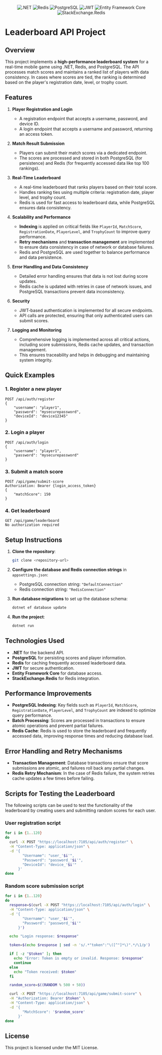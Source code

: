 <p align="center">
  <img src="https://img.shields.io/badge/.NET-512BD4?style=for-the-badge&logo=dotnet&logoColor=white" alt=".NET">
  <img src="https://img.shields.io/badge/Redis-DC382D?style=for-the-badge&logo=redis&logoColor=white" alt="Redis">
  <img src="https://img.shields.io/badge/PostgreSQL-336791?style=for-the-badge&logo=postgresql&logoColor=white" alt="PostgreSQL">
  <img src="https://img.shields.io/badge/JWT-000000?style=for-the-badge&logo=jsonwebtokens&logoColor=white" alt="JWT">
  <img src="https://img.shields.io/badge/Entity%20Framework%20Core-512BD4?style=for-the-badge&logo=.net&logoColor=white" alt="Entity Framework Core">
  <img src="https://img.shields.io/badge/StackExchange.Redis-DC382D?style=for-the-badge&logo=redis&logoColor=white" alt="StackExchange.Redis">
</p>

# Leaderboard API Project

## Overview

This project implements a **high-performance leaderboard system** for a real-time mobile game using .NET, Redis, and PostgreSQL. The API processes match scores and maintains a ranked list of players with data consistency. In cases where scores are tied, the ranking is determined based on the player's registration date, level, or trophy count.

## Features

1. **Player Registration and Login**
   - A registration endpoint that accepts a username, password, and device ID.
   - A login endpoint that accepts a username and password, returning an access token.

2. **Match Result Submission**
   - Players can submit their match scores via a dedicated endpoint.
   - The scores are processed and stored in both PostgreSQL (for persistence) and Redis (for frequently accessed data like top 100 rankings).

3. **Real-Time Leaderboard**
   - A real-time leaderboard that ranks players based on their total score.
   - Handles ranking ties using multiple criteria: registration date, player level, and trophy count.
   - Redis is used for fast access to leaderboard data, while PostgreSQL ensures data consistency.

4. **Scalability and Performance**
   - **Indexing** is applied on critical fields like `PlayerId`, `MatchScore`, `RegistrationDate`, `PlayerLevel`, and `TrophyCount` to improve query performance.
   - **Retry mechanisms** and **transaction management** are implemented to ensure data consistency in case of network or database failures.
   - Redis and PostgreSQL are used together to balance performance and data persistence.

5. **Error Handling and Data Consistency**
   - Detailed error handling ensures that data is not lost during score updates.
   - Redis cache is updated with retries in case of network issues, and PostgreSQL transactions prevent data inconsistency.

6. **Security**
   - JWT-based authentication is implemented for all secure endpoints.
   - API calls are protected, ensuring that only authenticated users can submit scores.

7. **Logging and Monitoring**
   - Comprehensive logging is implemented across all critical actions, including score submissions, Redis cache updates, and transaction management.
   - This ensures traceability and helps in debugging and maintaining system integrity.

## Quick Examples

### 1. Register a new player
```
POST /api/auth/register
{
    "username": "player1",
    "password": "mysecurepassword",
    "deviceId": "device12345"
}
```

### 2. Login a player
```
POST /api/auth/login
{
    "username": "player1",
    "password": "mysecurepassword"
}
```

### 3. Submit a match score
```
POST /api/game/submit-score
Authorization: Bearer {login_access_token}
{
    "matchScore": 150
}
```

### 4. Get leaderboard
```
GET /api/game/leaderboard
No authorization required
```

## Setup Instructions

1. **Clone the repository**:
   ```bash
   git clone <repository-url>
   ```

2. **Configure the database and Redis connection strings** in `appsettings.json`:
   - PostgreSQL connection string: `"DefaultConnection"`
   - Redis connection string: `"RedisConnection"`

3. **Run database migrations** to set up the database schema:
   ```bash
   dotnet ef database update
   ```

4. **Run the project**:
   ```bash
   dotnet run
   ```

## Technologies Used

- **.NET** for the backend API.
- **PostgreSQL** for persisting scores and player information.
- **Redis** for caching frequently accessed leaderboard data.
- **JWT** for secure authentication.
- **Entity Framework Core** for database access.
- **StackExchange.Redis** for Redis integration.

## Performance Improvements

- **PostgreSQL Indexing**: Key fields such as `PlayerId`, `MatchScore`, `RegistrationDate`, `PlayerLevel`, and `TrophyCount` are indexed to optimize query performance.
- **Batch Processing**: Scores are processed in transactions to ensure atomic operations and prevent partial failures.
- **Redis Cache**: Redis is used to store the leaderboard and frequently accessed data, improving response times and reducing database load.

## Error Handling and Retry Mechanisms

- **Transaction Management**: Database transactions ensure that score submissions are atomic, and failures roll back any partial changes.
- **Redis Retry Mechanism**: In the case of Redis failure, the system retries cache updates a few times before failing.

## Scripts for Testing the Leaderboard
The following scripts can be used to test the functionality of the leaderboard by creating users and submitting random scores for each user.

### User registration script

```bash
for i in {1..120}
do
  curl -X POST "https://localhost:7105/api/auth/register" \
  -H "Content-Type: application/json" \
  -d '{
        "Username": "user_'$i'",
        "Password": "password_'$i'",
        "DeviceId": "device_'$i'"
      }'
done
```
### Random score submission script
```bash
for i in {1..120}
do
  response=$(curl -X POST "https://localhost:7105/api/auth/login" \
  -H "Content-Type: application/json" \
  -d '{
        "Username": "user_'$i'",
        "Password": "password_'$i'"
      }')

  echo "Login response: $response"

  token=$(echo $response | sed -n 's/.*"token":"\([^"]*\)".*/\1/p')

  if [ -z "$token" ]; then
    echo "Error: Token is empty or invalid. Response: $response"
    continue
  else
    echo "Token received: $token"
  fi

  random_score=$((RANDOM % 500 + 50))

  curl -X POST "https://localhost:7105/api/game/submit-score" \
  -H "Authorization: Bearer $token" \
  -H "Content-Type: application/json" \
  -d '{
        "MatchScore": '$random_score'
      }'
done
   ```





## License

This project is licensed under the MIT License.
